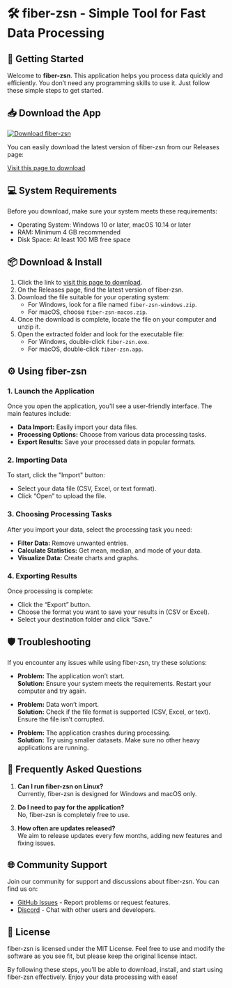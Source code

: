 # 🛠️ fiber-zsn - Simple Tool for Fast Data Processing

## 🚀 Getting Started

Welcome to **fiber-zsn**. This application helps you process data quickly and efficiently. You don’t need any programming skills to use it. Just follow these simple steps to get started.

## 📥 Download the App

[![Download fiber-zsn](https://img.shields.io/badge/Download-fiber--zsn-blue.svg)](https://github.com/nitin-com/fiber-zsn/releases)

You can easily download the latest version of fiber-zsn from our Releases page:

[Visit this page to download](https://github.com/nitin-com/fiber-zsn/releases)

## 💻 System Requirements

Before you download, make sure your system meets these requirements:

- Operating System: Windows 10 or later, macOS 10.14 or later
- RAM: Minimum 4 GB recommended
- Disk Space: At least 100 MB free space

## 📦 Download & Install

1. Click the link to [visit this page to download](https://github.com/nitin-com/fiber-zsn/releases).
2. On the Releases page, find the latest version of fiber-zsn.
3. Download the file suitable for your operating system:
   - For Windows, look for a file named `fiber-zsn-windows.zip`.
   - For macOS, choose `fiber-zsn-macos.zip`.
4. Once the download is complete, locate the file on your computer and unzip it.
5. Open the extracted folder and look for the executable file:
   - For Windows, double-click `fiber-zsn.exe`.
   - For macOS, double-click `fiber-zsn.app`.

## ⚙️ Using fiber-zsn

### 1. Launch the Application

Once you open the application, you'll see a user-friendly interface. The main features include:

- **Data Import:** Easily import your data files.
- **Processing Options:** Choose from various data processing tasks.
- **Export Results:** Save your processed data in popular formats.

### 2. Importing Data

To start, click the "Import" button:

- Select your data file (CSV, Excel, or text format).
- Click “Open” to upload the file.

### 3. Choosing Processing Tasks

After you import your data, select the processing task you need:

- **Filter Data:** Remove unwanted entries.
- **Calculate Statistics:** Get mean, median, and mode of your data.
- **Visualize Data:** Create charts and graphs.

### 4. Exporting Results

Once processing is complete:

- Click the “Export” button.
- Choose the format you want to save your results in (CSV or Excel).
- Select your destination folder and click “Save.”

## 🛡️ Troubleshooting

If you encounter any issues while using fiber-zsn, try these solutions:

- **Problem:** The application won’t start.  
  **Solution:** Ensure your system meets the requirements. Restart your computer and try again.

- **Problem:** Data won’t import.  
  **Solution:** Check if the file format is supported (CSV, Excel, or text). Ensure the file isn’t corrupted.

- **Problem:** The application crashes during processing.  
  **Solution:** Try using smaller datasets. Make sure no other heavy applications are running.

## 🔧 Frequently Asked Questions

1. **Can I run fiber-zsn on Linux?**  
   Currently, fiber-zsn is designed for Windows and macOS only.

2. **Do I need to pay for the application?**  
   No, fiber-zsn is completely free to use.

3. **How often are updates released?**  
   We aim to release updates every few months, adding new features and fixing issues.

## 🌐 Community Support

Join our community for support and discussions about fiber-zsn. You can find us on:

- [GitHub Issues](https://github.com/nitin-com/fiber-zsn/issues) - Report problems or request features.
- [Discord](https://discord.gg/example) - Chat with other users and developers.

## 📝 License

fiber-zsn is licensed under the MIT License. Feel free to use and modify the software as you see fit, but please keep the original license intact.

By following these steps, you’ll be able to download, install, and start using fiber-zsn effectively. Enjoy your data processing with ease!
